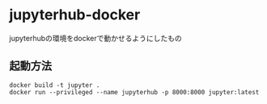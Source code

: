# jupyterhub-docker
jupyterhubの環境をdockerで動かせるようにしたもの

## 起動方法
```
docker build -t jupyter .
docker run --privileged --name jupyterhub -p 8000:8000 jupyter:latest
```

